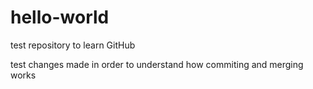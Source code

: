 # hello-world
test repository to learn GitHub

test changes made in order to understand how commiting and merging works

